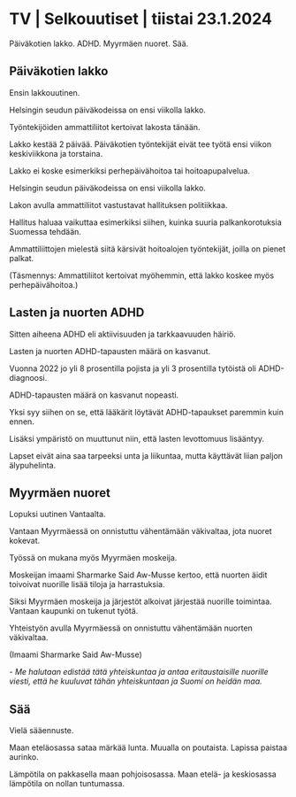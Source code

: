 # TV \| Selkouutiset \| tiistai 23.1.2024

Päiväkotien lakko. ADHD. Myyrmäen nuoret. Sää.

## Päiväkotien lakko

Ensin lakkouutinen.

Helsingin seudun päiväkodeissa on ensi viikolla lakko.

Työntekijöiden ammattiliitot kertoivat lakosta tänään.

Lakko kestää 2 päivää. Päiväkotien työntekijät eivät tee työtä ensi viikon keskiviikkona ja torstaina.

Lakko ei koske esimerkiksi perhepäivähoitoa tai hoitoapupalvelua.

Helsingin seudun päiväkodeissa on ensi viikolla lakko.

Lakon avulla ammattiliitot vastustavat hallituksen politiikkaa.

Hallitus haluaa vaikuttaa esimerkiksi siihen, kuinka suuria palkankorotuksia Suomessa tehdään.

Ammattiliittojen mielestä siitä kärsivät hoitoalojen työntekijät, joilla on pienet palkat.

(Täsmennys: Ammattiliitot kertoivat myöhemmin, että lakko koskee myös perhepäivähoitoa.)

## Lasten ja nuorten ADHD

Sitten aiheena ADHD eli aktiivisuuden ja tarkkaavuuden häiriö.

Lasten ja nuorten ADHD-tapausten määrä on kasvanut.

Vuonna 2022 jo yli 8 prosentilla pojista ja yli 3 prosentilla tytöistä oli ADHD-diagnoosi.

ADHD-tapausten määrä on kasvanut nopeasti.

Yksi syy siihen on se, että lääkärit löytävät ADHD-tapaukset paremmin kuin ennen.

Lisäksi ympäristö on muuttunut niin, että lasten levottomuus lisääntyy.

Lapset eivät aina saa tarpeeksi unta ja liikuntaa, mutta käyttävät liian paljon älypuhelinta.

## Myyrmäen nuoret

Lopuksi uutinen Vantaalta.

Vantaan Myyrmäessä on onnistuttu vähentämään väkivaltaa, jota nuoret kokevat.

Työssä on mukana myös Myyrmäen moskeija.

Moskeijan imaami Sharmarke Said Aw-Musse kertoo, että nuorten äidit toivoivat nuorille lisää tiloja ja harrastuksia.

Siksi Myyrmäen moskeija ja järjestöt alkoivat järjestää nuorille toimintaa. Vantaan kaupunki on tukenut työtä.

Yhteistyön avulla Myyrmäessä on onnistuttu vähentämään nuorten väkivaltaa.

(Imaami Sharmarke Said Aw-Musse)

*- Me halutaan edistää tätä yhteiskuntaa ja antaa eritaustaisille nuorille viesti, että he kuuluvat tähän yhteiskuntaan ja Suomi on heidän maa.*

## Sää

Vielä sääennuste.

Maan eteläosassa sataa märkää lunta. Muualla on poutaista. Lapissa paistaa aurinko.

Lämpötila on pakkasella maan pohjoisosassa. Maan etelä- ja keskiosassa lämpötila on nollan tuntumassa.

